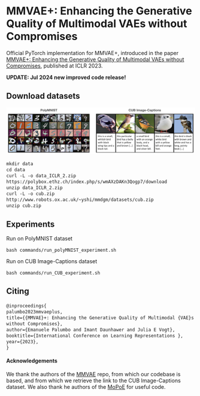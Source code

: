 # MMVAE+: Enhancing the Generative Quality of Multimodal VAEs without Compromises

Official PyTorch implementation for MMVAE+, introduced in the paper [MMVAE+: Enhancing the Generative Quality of Multimodal VAEs without Compromises](https://openreview.net/pdf?id=sdQGxouELX), published at ICLR 2023.

**UPDATE: Jul 2024 new improved code release!**


## Download datasets 
<img src="figures/datasets_figure.png" alt="datasets_dfigure" width="800" >

```
mkdir data 
cd data 
curl -L -o data_ICLR_2.zip https://polybox.ethz.ch/index.php/s/wmAXzDAKn3Qogp7/download
unzip data_ICLR_2.zip 
curl -L -o cub.zip http://www.robots.ox.ac.uk/~yshi/mmdgm/datasets/cub.zip
unzip cub.zip
```

## Experiments 
Run on PolyMNIST dataset
```
bash commands/run_polyMNIST_experiment.sh
```
Run on CUB Image-Captions dataset
```
bash commands/run_CUB_experiment.sh
```

## Citing 
```
@inproceedings{
palumbo2023mmvaeplus,
title={{MMVAE}+: Enhancing the Generative Quality of Multimodal {VAE}s without Compromises},
author={Emanuele Palumbo and Imant Daunhawer and Julia E Vogt},
booktitle={International Conference on Learning Representations },
year={2023},
}
```

#### Acknowledgements
We thank the authors of the [MMVAE](https://github.com/iffsid/mmvae) repo, from which our codebase is based, and from which we retrieve the link to the CUB Image-Captions dataset.
We also thank he authors of the [MoPoE](https://github.com/thomassutter/MoPoE) for useful code.

